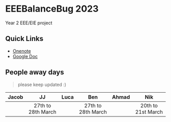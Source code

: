 # EEEBalanceBug 2023
Year 2 EEE/EIE project

## Quick Links
- [Onenote](https://imperiallondon-my.sharepoint.com/:o:/r/personal/jjl221_ic_ac_uk/Documents/Year%202/Engineering%20Project/Yr%202%20Project?d=w9ccd0af0dc6e4be9b2675be7d46dc3fd&csf=1&web=1&e=oAOhcg)
- [Google Doc](https://docs.google.com/document/d/1ZORAzx5ClWhleDJQ3LpGB9u5QRYEvcmVeUC7WK4pWFc/edit?usp=sharing)

## People away days
> please keep updated :)

| Jacob | JJ | Luca | Ben | Ahmad | Nik |
|:--------:|:---------:|:--------:|:---------:|:---------:|:---------:|
| | 27th to 28th March | | 27th to 28th March | | 20th to 21st March |




